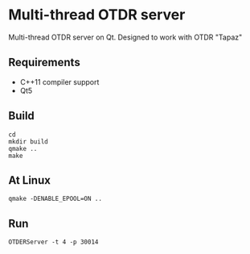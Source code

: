 # Multi-thread OTDR server

Multi-thread OTDR server on Qt. Designed to work with OTDR "Tapaz"

## Requirements

* C++11 compiler support
* Qt5

## Build

    cd 
    mkdir build
    qmake ..
    make
    
## At Linux

    qmake -DENABLE_EPOOL=ON ..

## Run

    OTDERServer -t 4 -p 30014